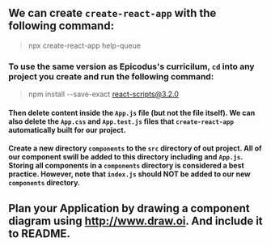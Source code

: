 ## We can create `create-react-app` with the following command:

> npx create-react-app help-queue

### To use the same version as Epicodus's curricilum, `cd` into any project you create and run the following command: 

> npm install --save-exact react-scripts@3.2.0

#### Then delete content inside the `App.js` file (but not the file itself). We can also delete the `App.css` and `App.test.js` files that `create-react-app` automatically built for our project.

#### Create a new directory `components` to the `src` directory of out project. All of our component swill be added to this directory including and `App.js`. Storing all components in a `components` directory is considered a best practice. However, note that `index.js` should NOT be added to our new `components` directory.

## Plan your Application by drawing a component diagram using http://www.draw.oi. And include it to README.